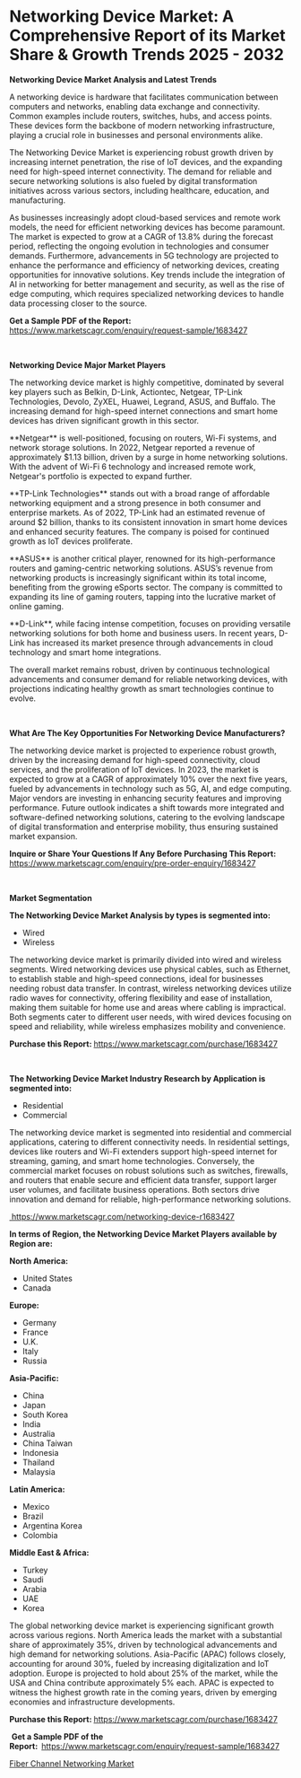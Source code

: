<p><h1>Networking Device Market: A Comprehensive Report of its Market Share & Growth Trends 2025 - 2032</h1></p><p><strong>Networking Device Market Analysis and Latest Trends</strong></p>
<p><p>A networking device is hardware that facilitates communication between computers and networks, enabling data exchange and connectivity. Common examples include routers, switches, hubs, and access points. These devices form the backbone of modern networking infrastructure, playing a crucial role in businesses and personal environments alike.</p><p>The Networking Device Market is experiencing robust growth driven by increasing internet penetration, the rise of IoT devices, and the expanding need for high-speed internet connectivity. The demand for reliable and secure networking solutions is also fueled by digital transformation initiatives across various sectors, including healthcare, education, and manufacturing.</p><p>As businesses increasingly adopt cloud-based services and remote work models, the need for efficient networking devices has become paramount. The market is expected to grow at a CAGR of 13.8% during the forecast period, reflecting the ongoing evolution in technologies and consumer demands. Furthermore, advancements in 5G technology are projected to enhance the performance and efficiency of networking devices, creating opportunities for innovative solutions. Key trends include the integration of AI in networking for better management and security, as well as the rise of edge computing, which requires specialized networking devices to handle data processing closer to the source.</p></p>
<p><strong>Get a Sample PDF of the Report:&nbsp;</strong> <a href="https://www.marketscagr.com/enquiry/request-sample/1683427?utm_campaign=3221&utm_medium=2&utm_source=Github&utm_content=ia&utm_term=08042025&utm_id=networking-device">https://www.marketscagr.com/enquiry/request-sample/1683427</a></p>
<p>&nbsp;</p>
<p><strong>Networking Device Major Market Players</strong></p>
<p><p>The networking device market is highly competitive, dominated by several key players such as Belkin, D-Link, Actiontec, Netgear, TP-Link Technologies, Devolo, ZyXEL, Huawei, Legrand, ASUS, and Buffalo. The increasing demand for high-speed internet connections and smart home devices has driven significant growth in this sector.</p><p>**Netgear** is well-positioned, focusing on routers, Wi-Fi systems, and network storage solutions. In 2022, Netgear reported a revenue of approximately $1.13 billion, driven by a surge in home networking solutions. With the advent of Wi-Fi 6 technology and increased remote work, Netgear's portfolio is expected to expand further.</p><p>**TP-Link Technologies** stands out with a broad range of affordable networking equipment and a strong presence in both consumer and enterprise markets. As of 2022, TP-Link had an estimated revenue of around $2 billion, thanks to its consistent innovation in smart home devices and enhanced security features. The company is poised for continued growth as IoT devices proliferate.</p><p>**ASUS** is another critical player, renowned for its high-performance routers and gaming-centric networking solutions. ASUS’s revenue from networking products is increasingly significant within its total income, benefiting from the growing eSports sector. The company is committed to expanding its line of gaming routers, tapping into the lucrative market of online gaming.</p><p>**D-Link**, while facing intense competition, focuses on providing versatile networking solutions for both home and business users. In recent years, D-Link has increased its market presence through advancements in cloud technology and smart home integrations.</p><p>The overall market remains robust, driven by continuous technological advancements and consumer demand for reliable networking devices, with projections indicating healthy growth as smart technologies continue to evolve.</p></p>
<p>&nbsp;</p>
<p><strong>What Are The Key Opportunities For Networking Device Manufacturers?</strong></p>
<p><p>The networking device market is projected to experience robust growth, driven by the increasing demand for high-speed connectivity, cloud services, and the proliferation of IoT devices. In 2023, the market is expected to grow at a CAGR of approximately 10% over the next five years, fueled by advancements in technology such as 5G, AI, and edge computing. Major vendors are investing in enhancing security features and improving performance. Future outlook indicates a shift towards more integrated and software-defined networking solutions, catering to the evolving landscape of digital transformation and enterprise mobility, thus ensuring sustained market expansion.</p></p>
<p><strong>Inquire or Share Your Questions If Any Before Purchasing This Report:</strong> <a href="https://www.marketscagr.com/enquiry/pre-order-enquiry/1683427?utm_campaign=3221&utm_medium=2&utm_source=Github&utm_content=ia&utm_term=08042025&utm_id=networking-device">https://www.marketscagr.com/enquiry/pre-order-enquiry/1683427</a></p>
<p>&nbsp;</p>
<p><strong>Market Segmentation</strong></p>
<p><strong>The Networking Device Market Analysis by types is segmented into:</strong></p>
<p><ul><li>Wired</li><li>Wireless</li></ul></p>
<p><p>The networking device market is primarily divided into wired and wireless segments. Wired networking devices use physical cables, such as Ethernet, to establish stable and high-speed connections, ideal for businesses needing robust data transfer. In contrast, wireless networking devices utilize radio waves for connectivity, offering flexibility and ease of installation, making them suitable for home use and areas where cabling is impractical. Both segments cater to different user needs, with wired devices focusing on speed and reliability, while wireless emphasizes mobility and convenience.</p></p>
<p><strong>Purchase this Report:&nbsp;</strong><a href="https://www.marketscagr.com/purchase/1683427?utm_campaign=3221&utm_medium=2&utm_source=Github&utm_content=ia&utm_term=08042025&utm_id=networking-device">https://www.marketscagr.com/purchase/1683427</a></p>
<p>&nbsp;</p>
<p><strong>The Networking Device Market Industry Research by Application is segmented into:</strong></p>
<p><ul><li>Residential</li><li>Commercial</li></ul></p>
<p><p>The networking device market is segmented into residential and commercial applications, catering to different connectivity needs. In residential settings, devices like routers and Wi-Fi extenders support high-speed internet for streaming, gaming, and smart home technologies. Conversely, the commercial market focuses on robust solutions such as switches, firewalls, and routers that enable secure and efficient data transfer, support larger user volumes, and facilitate business operations. Both sectors drive innovation and demand for reliable, high-performance networking solutions.</p></p>
<p><a href="https://www.marketscagr.com/networking-device-r1683427?utm_campaign=3221&utm_medium=2&utm_source=Github&utm_content=ia&utm_term=08042025&utm_id=networking-device">&nbsp;https://www.marketscagr.com/networking-device-r1683427</a></p>
<p><strong>In terms of Region, the Networking Device Market Players available by Region are:</strong></p>
<p>
    <p> <strong> North America: </strong>
        <ul>
            <li>United States</li>
            <li>Canada</li>
        </ul>
        </p> 
    <p> <strong> Europe: </strong>
        <ul>
            <li>Germany</li>
            <li>France</li>
            <li>U.K.</li>
            <li>Italy</li>
            <li>Russia</li>
        </ul>
        </p> 
    <p> <strong> Asia-Pacific: </strong>
        <ul>
            <li>China</li>
            <li>Japan</li>
            <li>South Korea</li>
            <li>India</li>
            <li>Australia</li>
            <li>China Taiwan</li>
            <li>Indonesia</li>
            <li>Thailand</li>
            <li>Malaysia</li>
        </ul>
        </p> 
    <p> <strong> Latin America: </strong>
        <ul>
            <li>Mexico</li>
            <li>Brazil</li>
            <li>Argentina Korea</li>
            <li>Colombia</li>
        </ul>
        </p> 
    <p> <strong> Middle East & Africa: </strong>
        <ul>
            <li>Turkey</li>
            <li>Saudi</li>
            <li>Arabia</li>
            <li>UAE</li>
            <li>Korea</li>
        </ul>
    </p>
    </p>
<p><p>The global networking device market is experiencing significant growth across various regions. North America leads the market with a substantial share of approximately 35%, driven by technological advancements and high demand for networking solutions. Asia-Pacific (APAC) follows closely, accounting for around 30%, fueled by increasing digitalization and IoT adoption. Europe is projected to hold about 25% of the market, while the USA and China contribute approximately 5% each. APAC is expected to witness the highest growth rate in the coming years, driven by emerging economies and infrastructure developments.</p></p>
<p><strong>Purchase this Report: </strong><a href="https://www.marketscagr.com/purchase/1683427?utm_campaign=3221&utm_medium=2&utm_source=Github&utm_content=ia&utm_term=08042025&utm_id=networking-device">https://www.marketscagr.com/purchase/1683427</a></p>
<p>&nbsp;<strong>Get a Sample PDF of the Report:&nbsp;&nbsp;</strong><a href="https://www.marketscagr.com/enquiry/request-sample/1683427?utm_campaign=3221&utm_medium=2&utm_source=Github&utm_content=ia&utm_term=08042025&utm_id=networking-device">https://www.marketscagr.com/enquiry/request-sample/1683427</a></p>
<p><strong></strong></p>
<p><p><a href="https://github.com/zurubting/Market-Research-Report-List-1/blob/main/fiber-channel-networking-market.md?utm_campaign=3221&utm_medium=2&utm_source=Github&utm_content=ia&utm_term=08042025&utm_id=networking-device">Fiber Channel Networking Market</a></p></p>